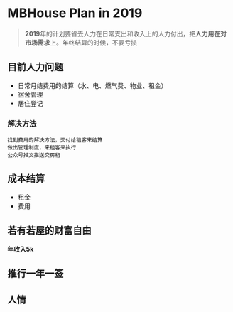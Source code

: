# MBHouse Plan in 2019
>**2019**年的计划要省去人力在日常支出和收入上的人力付出，把**人力用在对市场需求**上。年终结算的时候，不要亏损
## 目前人力问题
* 日常月结费用的结算（水、电、燃气费、物业、租金）
*  宿舍管理
*  居住登记

### 解决方法
	找到费用的解决方法，交付给租客来结算
	做出管理制度，来租客来执行
	公众号推文推送交房租
	
##  成本结算
*  租金
*  费用

## 若有若屋的财富自由
**年收入5k**


## 推行一年一签

## 人情
<!--stackedit_data:
eyJoaXN0b3J5IjpbLTEyMjMyNzc0MjYsNzU3OTU4Mjg1LDkyNj
I3MjUwMSwtMTQxODg0MzM3MCwtMjA4MTgwMjUyMCw4MjQ1NzA5
M119
-->